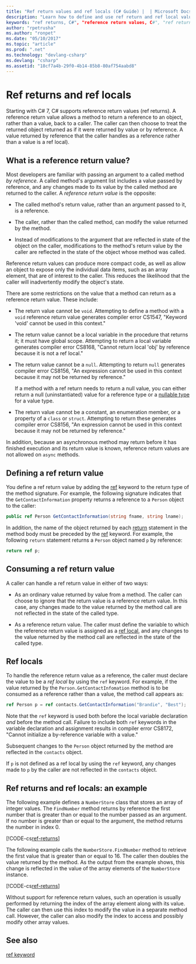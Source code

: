```yaml
---
title: "Ref return values and ref locals (C# Guide) |  | Microsoft Docs"
description: "Learn how to define and use ref return and ref local values"
keywords: "ref returns, C#", "reference return values, C#", "ref return values, C#", "ref locals, C#", "ref local values, C#" 
author: "rpetrusha"
ms.author: "ronpet"
ms.date: "05/10/2017"
ms.topic: "article"
ms.prod: ".net"
ms.technology: "devlang-csharp"
ms.devlang: "csharp"
ms.assetid: "18cf7a4b-29f0-4b14-85b8-80af754aabd8"
---
```

# Ref returns and ref locals

Starting with C# 7, C# supports reference return values (ref returns). A reference return value allows a method to return a reference to an object, rather than a value, back to a caller. The caller can then choose to treat the returned object returned as if it were returned by value or by reference. A value returned by reference that the caller handles as a reference rather than a value is a ref local).

## What is a reference return value?

Most developers are familiar with passing an argument to a called method *by reference*. A called method's argument list includes a value passed by reference, and any changes made to its value by the called method are returned to the caller. A *reference return value* is the opposite:

- The called method's return value, rather than an argument passed to it, is a reference.

- The caller, rather than the called method, can modify the value returned by the method.

- Instead of modifications to the argument that are reflected in state of the object on the caller, modifications to the method's return value by the caller are reflected in the state of the object whose method was called.

Reference return values can produce more compact code, as well as allow an object to expose only the individual data items, such as an array element, that are of interest to the caller. This reduces the likelihood that the caller will inadvertently modify the object's state.

There are some restrictions on the value that a method can return as a reference return value. These include:

- The return value cannot be `void`. Attempting to define a method with a `void` reference return value generates compiler error CS1547, "Keyword 'void' cannot be used in this context."
 
- The return value cannot be a local variable in the procedure that returns it; it must have global scope. Attempting to return a local variable generates compiler error CS8168, "Cannot return local 'obj' by reference because it is not a ref local."

- The return value cannot be a `null`. Attempting to return `null` generates compiler error CS8156, "An expression cannot be used in this context because it may not be returned by reference."

   If a method with a ref return needs to return a null value, you can either return a null (uninstantiated) value for a reference type or a [nullable type](../nullable-types/index.md) for a value type.
 
- The return value cannot be a constant, an enumeration member, or a property of a `class` or `struct`. Attempting to return these generates compiler error CS8156, "An expression cannot be used in this context because it may not be returned by reference."

In addition, because an asynchronous method may return before it has finished execution and its return value is known, reference return values are not allowed on `async` methods.
 
## Defining a ref return value

You define a ref return value by adding the [ref](../../language-reference/keywords/ref.md) keyword to the return type of the method signature. For example, the following signature indicates that the `GetContactInformation` property returns a reference to a `Person` object to the caller:

```csharp
public ref Person GetContactInformation(string fname, string lname);
```

In addition, the name of the object returned by each [return](../../language-reference/keywords/return.md) statement in the method body must be preceded by the [ref](../../language-reference/keywords/ref.md) keyword. For example, the following `return` statement returns a `Person` object named `p` by reference:

```csharp
return ref p;
```

## Consuming a ref return value

A caller can handle a ref return value in either of two ways:

- As an ordinary value returned by value from a method. The caller can choose to ignore that the return value is a reference return value. In this case, any changes made to the value returned by the method call are not reflected in the state of the called type.

- As a reference return value. The caller must define the variable to which the reference return value is assigned as a [ref local](#ref-local), and any changes to the value returned by the method call are reflected in the state of the called type. 

## Ref locals

To handle the reference return value as a reference, the caller must declare the value to be a *ref local* by using the `ref` keyword. For example, if the value returned by the `Person.GetContactInfomation` method is to be consumed as a reference rather than a value, the method call appears as:

```csharp
ref Person p = ref contacts.GetContactInformation("Brandie", "Best");
```

Note that the `ref` keyword is used both before the local variable declaration *and* before the method call. Failure to include both `ref` keywords in the variable declaration and assignment results in compiler error CS8172, "Cannot initialize a by-reference variable with a value." 
 
Subsequent changes to the `Person` object returned by the method are reflected in the `contacts` object.

If `p` is not defined as a ref local by using the `ref` keyword, any changes made to `p` by the caller are not reflected in the `contacts` object.
 
## Ref returns and ref locals: an example

The following example defines a `NumberStore` class that stores an array of integer values. The `FindNumber` method returns by reference the first number that is greater than or equal to the number passed as an argument. If no number is greater than or equal to the argument, the method returns the number in index 0. 

[!CODE-cs[ref-returns](../../../../samples/snippets/csharp/programming-guide/ref-returns/ref-returns1.cs#1)]

The following example calls the `NumberStore.FindNumber` method to retrieve the first value that is greater than or equal to 16. The caller then doubles the value returned by the method. As the output from the example shows, this change is reflected in the value of the array elements of the `NumberStore` instance.

[!CODE-cs[ref-returns](../../../../samples/snippets/csharp/programming-guide/ref-returns/ref-returns1.cs#2)]

Without support for reference return values, such an operation is usually performed by returning the index of the array element along with its value. The caller can then use this index to modify the value in a separate method call. However, the caller can also modify the index to access and possibly modify other array values.  
 
## See also

[ref keyword](../../language-reference/keywords/ref.md)

